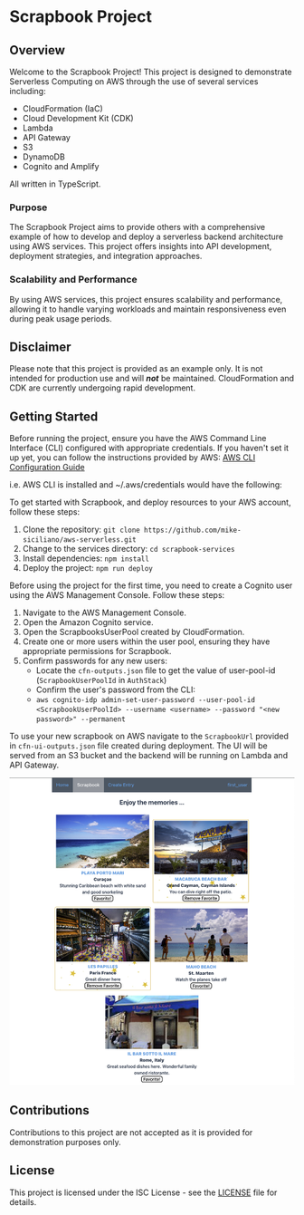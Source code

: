 # Scrapbook Project

## Overview

Welcome to the Scrapbook Project! This project is designed to demonstrate Serverless Computing on AWS through the use of several services including:
* CloudFormation (IaC)
* Cloud Development Kit (CDK)
* Lambda
* API Gateway
* S3
* DynamoDB
* Cognito and Amplify

All written in TypeScript.

### Purpose
The Scrapbook Project aims to provide others with a comprehensive example of how to develop and deploy a serverless backend architecture using AWS services. This project offers insights into API development, deployment strategies, and integration approaches.


### Scalability and Performance
By using AWS services, this project ensures scalability and performance, allowing it to handle varying workloads and maintain responsiveness even during peak usage periods.


## Disclaimer

Please note that this project is provided as an example only. It is not intended for production use and will ***not*** be maintained.  CloudFormation and CDK are
currently undergoing rapid development. 


## Getting Started

Before running the project, ensure you have the AWS Command Line Interface (CLI) configured with appropriate credentials. If you haven't set it up yet, you can follow the instructions provided by AWS:
[AWS CLI Configuration Guide](https://docs.aws.amazon.com/cli/latest/userguide/cli-configure-quickstart.html)

i.e. AWS CLI is installed and  ~/.aws/credentials would have the following: 
<script>
 [default]
 aws_access_key_id = <your id>
 aws_secret_access_key = <your key>
</script>

To get started with Scrapbook, and deploy resources to your AWS account, follow these steps:

1. Clone the repository: `git clone https://github.com/mike-siciliano/aws-serverless.git`
2. Change to the services directory: `cd scrapbook-services`
3. Install dependencies: `npm install`
4. Deploy the project: `npm run deploy`


Before using the project for the first time, you need to create a Cognito user using the AWS Management Console. Follow these steps:

1. Navigate to the AWS Management Console.
2. Open the Amazon Cognito service.
3. Open the ScrapbooksUserPool created by CloudFormation.
4. Create one or more users within the user pool, ensuring they have appropriate permissions for Scrapbook.
5. Confirm passwords for any new users:
	- Locate the `cfn-outputs.json` file to get the value of user-pool-id (`ScrapbookUserPoolId` in `AuthStack`)
	- Confirm the user's password from the CLI:
	- `aws cognito-idp admin-set-user-password --user-pool-id <ScrapbookUserPoolId> --username <username> --password "<new password>" --permanent`

To use your new scrapbook on AWS navigate to the `ScrapbookUrl` provided in `cfn-ui-outputs.json` file created during deployment. The UI will be served from an S3 bucket and the backend will be running on Lambda and API Gateway.


![Scrapbook Example](scrapbook-example.png)


## Contributions

Contributions to this project are not accepted as it is provided for demonstration purposes only.

## License

This project is licensed under the ISC License - see the [LICENSE](LICENSE) file for details.
